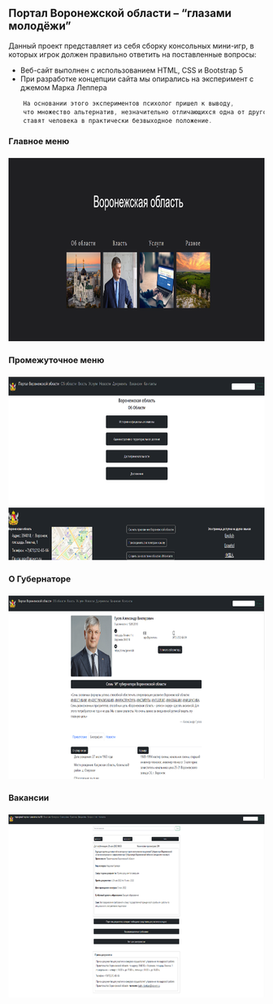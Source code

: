 ## Портал Воронежской области – “глазами молодёжи”


Данный проект представляет из себя сборку консольных мини-игр, в которых игрок должен правильно ответить на поставленные вопросы:
- Веб-сайт выполнен с использованием HTML, CSS и Bootstrap 5
- При разработке концепции сайта мы опирались на эксперимент с джемом Марка Леппера
```javascript
    На основании этого экспериментов психолог пришел к выводу, 
    что множество альтернатив, незначительно отличающихся одна от другой по своей сути, 
    ставят человека в практически безвыходное положение.
```
<h3>Главное меню<h3>
<img src="./jpeg/itog/main.png" width="740" height="360">
<h3>Промежуточное меню<h3>
<img src="./jpeg/itog/about-the-region.png" width="740" height="360">
<h3>О Губернаторе<h3>
<img src="./jpeg/itog/governor_top.png" width="740" height="360">
<h3>Вакансии<h3>
<img src="./jpeg/itog/vacancy_top.png" width="740" height="360">